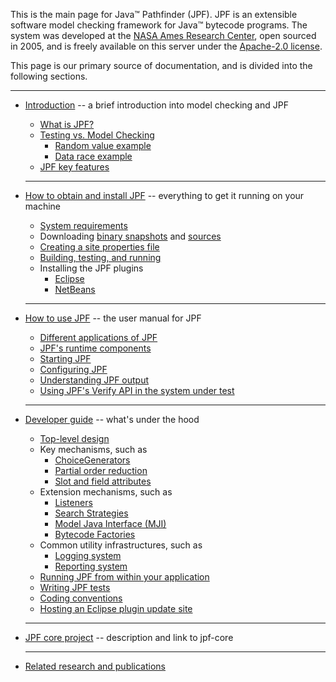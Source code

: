 This is the main page for Java™ Pathfinder (JPF). JPF is an extensible software model checking framework for Java™ bytecode programs. The system was developed at the [NASA Ames Research Center](http://arc.nasa.gov), open sourced in 2005, and is freely available on this server under the [Apache-2.0 license](http://www.apache.org/licenses/LICENSE-2.0).


This page is our primary source of documentation, and is divided into the following sections.

   ---

  * [Introduction](intro_index) -- a brief introduction into model checking and JPF
    * [What is JPF?](what_is_jpf)
    * [Testing vs. Model Checking](testing_vs_model_checking)
         - [Random value example](random_example)
         - [Data race example](race_example)
    * [JPF key features](classification)
    
    ---

  * [How to obtain and install JPF](install/index) -- everything to get it running on your machine
    - [System requirements](install/requirements)
    - Downloading [binary snapshots](install/snapshot) and [sources](install/repositories)
    - [Creating a site properties file](install/site-properties)
    - [Building, testing, and running](install/build)
    - Installing the JPF plugins
         - [Eclipse](install/eclipse-plugin) 
         - [NetBeans](install/netbeans-plugin)
    
    ---
         
  * [How to use JPF](user/index) -- the user manual for JPF    
    - [Different applications of JPF](user/application_types)
    - [JPF's runtime components](user/components)
    - [Starting JPF](user/run)
    - [Configuring JPF](user/config)
    - [Understanding JPF output](user/output)
    - [Using JPF's Verify API in the system under test](user/api)
    
    ---
        
  * [Developer guide](devel/index) -- what's under the hood
    * [Top-level design](devel/design)
    * Key mechanisms, such as 
        - [ChoiceGenerators](devel/choicegenerator)
        - [Partial order reduction](devel/partial_order_reduction)
        - [Slot and field attributes](devel/attributes)
    * Extension mechanisms, such as
        - [Listeners](devel/listener)
        - [Search Strategies](devel/design)
        - [Model Java Interface (MJI)](devel/mji)
        - [Bytecode Factories](devel/bytecode_factory)
    * Common utility infrastructures, such as
        - [Logging system](devel/logging)
        - [Reporting system](devel/report)
    * [Running JPF from within your application](devel/embedded)
    * [Writing JPF tests](devel/jpf_tests)
    * [Coding conventions](devel/coding_conventions)
    * [Hosting an Eclipse plugin update site](devel/eclipse_plugin_update) 
        
    ---
        
  * [JPF core project](jpf-core/index) -- description and link to jpf-core
    
    ---
      
  * [Related research and publications](papers/index)    

